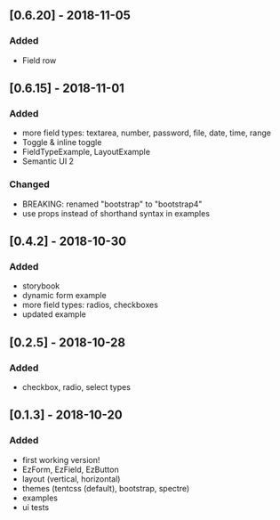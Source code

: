 ## [0.6.20] - 2018-11-05

### Added
- Field row

## [0.6.15] - 2018-11-01

### Added
- more field types: textarea, number, password, file, date, time, range
- Toggle & inline toggle
- FieldTypeExample, LayoutExample
- Semantic UI 2

### Changed
- BREAKING: renamed "bootstrap" to "bootstrap4"
- use props instead of shorthand syntax in examples

## [0.4.2] - 2018-10-30

### Added
- storybook
- dynamic form example
- more field types: radios, checkboxes
- updated example

## [0.2.5] - 2018-10-28

### Added
- checkbox, radio, select types

## [0.1.3] - 2018-10-20

### Added
- first working version!
- EzForm, EzField, EzButton
- layout (vertical, horizontal)
- themes (tentcss (default), bootstrap, spectre)
- examples
- ui tests